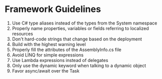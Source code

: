 # Framework Guidelines
1. Use C# type aliases instead of the types from the System namespace
2. Properly name properties, variables or fields referring to localized resources
3. Don't hard-code strings that change based on the deployment
4. Build with the highest warning level
5. Properly fill the attributes of the AssemblyInfo.cs file
6. Avoid LINQ for simple expressions
7. Use Lambda expressions instead of delegates
8. Only use the dynamic keyword when talking to a dynamic object
9. Favor async/await over the Task